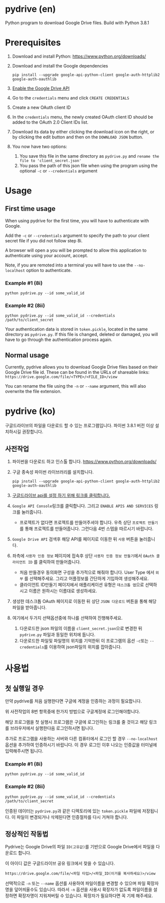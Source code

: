 # pydrive (en)
Python program to download Google Drive files. Build with Python 3.8.1

# Prerequisites
1. Download and install Python: https://www.python.org/downloads/

2. Download and install the Google dependencies

    `pip install --upgrade google-api-python-client google-auth-httplib2 google-auth-oauthlib`

3. [Enable the Google Drive API](https://developers.google.com/drive/api/v3/enable-drive-api)
4. Go to the `credentials` menu and click `CREATE CREDENTIALS`
5. Create a new OAuth client ID
6. In the `credentials` menu, the newly created OAuth client ID should be added to the OAuth 2.0 Client IDs list.
7. Download its data by either clicking the download icon on the right, or by clicking the edit button and then on the `DOWNLOAD JSON` button.
8. You now have two options:
    1. You save this file in the same directory as `pydrive.py` and `rename the file to 'client_secret.json'`
    2. You pass the path of this json file when using the program using the optional `-c` or `--credentials` argument
    
# Usage
## First time usage
When using pydrive for the first time, you will have to authenticate with Google.

Add the `-c` or `--credentials` argument to specify the path to your client secret file if you did not follow step 8i.

A browser will open a you will be prompted to allow this application to authenticate using your account, accept.

Note, if you are remoted into a terminal you will have to use the `--no-localhost` option to authenticate.

### Example #1 (8i)
`python pydrive.py --id some_valid_id`

### Example #2 (8ii)
`python pydrive.py --id some_valid_id --credentials /path/to/client_secret`

Your authentication data is stored in `token.pickle`, located in the same directory as `pydrive.py`. If this file is changed, deleted or damaged, you will have to go through the authentication process again.

## Normal usage
Currently, pydrive allows you to download Google Drive files based on their Google Drive file id. These can be found in the URLs of shareable links: `https://drive.google.com/file/<TYPE>/<FILE_ID>/view`

You can rename the file using the `-n` or `--name` argument, this will also overwrite the file extension.

# pydrive (ko)
구글드라이브의 파일을 다운로드 할 수 있는 프로그램입니다. 파이썬 3.8.1 버전 이상 설치하시길 권장합니다.

## 사전작업
1. 파이썬을 다운로드 하고 인스톨 합니다. https://www.python.org/downloads/

2. 구글 종속성 파이썬 라이브러리를 설치합니다.

    `pip install --upgrade google-api-python-client google-auth-httplib2 google-auth-oauthlib`

3. [구글드라이브 api를 설정 하기 위해 링크를 클릭합니다.](https://developers.google.com/drive/api/v3/enable-drive-api)
4. `Google API Console`링크를 클릭합니다. 그리고 `ENABLE APIS AND SERVICES` 링크를 눌러줍니다.
    * 프로젝트가 없다면 프로젝트를 만들어주셔야 합니다. 우측 상단 `프로젝트 만들기` 를 통해 프로젝트를 만들어줍니다. 그런다음 4번 스텝을 따르시기 바랍니다.
5. `Google Drive API` 검색후 해당 API를 페이지로 이동한 뒤 `사용` 버튼을 눌러줍니다.
6. 좌측에 `사용자 인증 정보` 페이지에 접속후 상단 `사용자 인증 정보 만들기`에서 `OAuth 클라이언트 ID` 를 클릭하여 만들어줍니다.
    * 처음 만들경우 동의화면 구성을 추가적으로 해줘야 합니다. User Type 에서 `외부` 를 선택해주세요. 그리고 어플정보를 간단하게 기입하여 생성해주세요.
    * 클라이언트 ID만들기 페이지에서 애플리케이션 유형은 `데스크톱 앱`으로 선택하시고 이름은 원하시는 이름대로 생성하세요.
7. 생성한 데스크톱 OAuth 페이지로 이동한 뒤 상단 `JSON 다운로드` 버튼을 통해 해당 파일을 받아줍니다.
8. 여기에서 두가지 선택옵션중에 하나를 선택하여 진행해주세요.
    1. 다운로드한 json 파일의 이름을 `client_secret.json`으로 변경한 뒤 `pydrive.py` 파일과 동일한 위치에 둡니다.
    2. 다운로드한 파일및 파일명의 위치를 기억한뒤 이 프로그램의 옵션 `-c`또는 `--credentials`를 이용하여 json파일의 위치를 잡아줍니다.

# 사용법
## 첫 실행일 경우
만약 pydrive를 처음 실행한다면 구글에 계정을 인증하는 과정이 필요합니다.

위 사전작업의 8번 항목중에 한가지 방법으로 구글계정에 로그인해야합니다.

해당 프로그램을 첫 실행시 프로그램은 구글에 로그인하는 링크를 줄 것이고 해당 링크를 브라우저에서 실행한다음 로그인하시면 됩니다.

추가로 프로그램을 사용하는 서버와 다른 컴퓨터에서 로그인 할 경우 `--no-localhost` 옵션을 추가하여 인증하시기 바랍니다. 이 경우 로그인 이후 나오는 인증값을 터미널에 입력해주시면 됩니다.

### Example #1 (8i)
`python pydrive.py --id some_valid_id`

### Example #2 (8ii)
`python pydrive.py --id some_valid_id --credentials /path/to/client_secret`

인증된 데이터는 `pydrive.py`과 같은 디렉토리에 있는 `token.pickle` 파일에 저장됩니다. 이 파일이 변경되거나 삭제된다면 인증절차를 다시 거쳐야 합니다.

## 정상적인 작동법
Pydrive는 Google Drive의 파일 `ID(고유값)`를 기반으로  Google Drive에서 파일을 다운로드 합니다.

이 아이디 값은 구글드라이브 공유 링크에서 찾을 수 있습니다.

`https://drive.google.com/file/<파일 타입>/<파일_ID(이거를 복사하세요)>/view`

선택적으로 `-n` 또는 `--name` 옵션를 사용하여 파일이름을 변경할 수 있으며 파일 확장자명을 덮어씌울수도 있습니다. 따라서 `-n` 옵션을 사용시 확장자가 없도록 파일이름을 설정하면 확장자명이 지워져버릴 수 있습니다. 확장자가 필요하다면 꼭 기제 해주세요.
